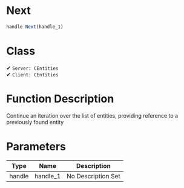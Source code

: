 # Next
```js
handle Next(handle_1)
```
# Class
✔ `Server: CEntities`  
✔ `Client: CEntities`  

# Function Description
Continue an iteration over the list of entities, providing reference to a previously found entity
# Parameters
Type|Name|Description
--|--|--
handle|handle_1|No Description Set
